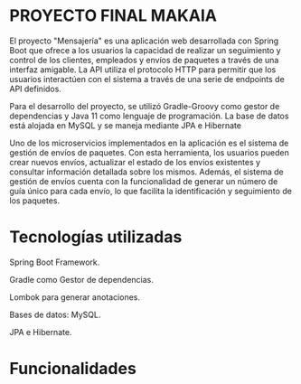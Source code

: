 # PROYECTO FINAL MAKAIA

El proyecto "Mensajería" es una aplicación web desarrollada con Spring Boot que ofrece a los usuarios la capacidad de realizar un seguimiento y control de los clientes, empleados y envíos de paquetes a través de una interfaz amigable. La API utiliza el protocolo HTTP para permitir que los usuarios interactúen con el sistema a través de una serie de endpoints de API definidos.

Para el desarrollo del proyecto, se utilizó Gradle-Groovy como gestor de dependencias y Java 11 como lenguaje de programación. La base de datos está alojada en MySQL y se maneja mediante JPA e Hibernate 

Uno de los microservicios implementados en la aplicación es el sistema de gestión de envíos de paquetes. Con esta herramienta, los usuarios pueden crear nuevos envíos, actualizar el estado de los envíos existentes y consultar información detallada sobre los mismos. Además, el sistema de gestión de envíos cuenta con la funcionalidad de generar un número de guía único para cada envío, lo que facilita la identificación y seguimiento de los paquetes.


# Tecnologías utilizadas

Spring Boot Framework.

Gradle como Gestor de dependencias.

Lombok para generar anotaciones.

Bases de datos: MySQL.

JPA e Hibernate.

# Funcionalidades
